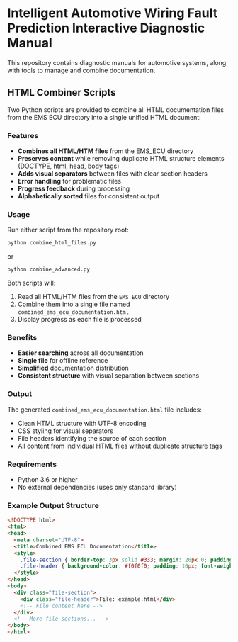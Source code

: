 # Intelligent Automotive Wiring Fault Prediction Interactive Diagnostic Manual

This repository contains diagnostic manuals for automotive systems, along with tools to manage and combine documentation.

## HTML Combiner Scripts

Two Python scripts are provided to combine all HTML documentation files from the EMS ECU directory into a single unified HTML document:

### Features

- **Combines all HTML/HTM files** from the EMS_ECU directory
- **Preserves content** while removing duplicate HTML structure elements (DOCTYPE, html, head, body tags)
- **Adds visual separators** between files with clear section headers
- **Error handling** for problematic files
- **Progress feedback** during processing
- **Alphabetically sorted** files for consistent output

### Usage

Run either script from the repository root:

```bash
python combine_html_files.py
```

or

```bash
python combine_advanced.py
```

Both scripts will:
1. Read all HTML/HTM files from the `EMS_ECU` directory
2. Combine them into a single file named `combined_ems_ecu_documentation.html`
3. Display progress as each file is processed

### Benefits

- **Easier searching** across all documentation
- **Single file** for offline reference
- **Simplified** documentation distribution
- **Consistent structure** with visual separation between sections

### Output

The generated `combined_ems_ecu_documentation.html` file includes:
- Clean HTML structure with UTF-8 encoding
- CSS styling for visual separators
- File headers identifying the source of each section
- All content from individual HTML files without duplicate structure tags

### Requirements

- Python 3.6 or higher
- No external dependencies (uses only standard library)

### Example Output Structure

```html
<!DOCTYPE html>
<html>
<head>
  <meta charset="UTF-8">
  <title>Combined EMS ECU Documentation</title>
  <style>
    .file-section { border-top: 3px solid #333; margin: 20px 0; padding-top: 10px; }
    .file-header { background-color: #f0f0f0; padding: 10px; font-weight: bold; }
  </style>
</head>
<body>
  <div class="file-section">
    <div class="file-header">File: example.html</div>
    <!-- File content here -->
  </div>
  <!-- More file sections... -->
</body>
</html>
```
